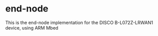 # end-node

This is the end-node implementation for the DISCO B-L072Z-LRWAN1 device, using ARM Mbed
